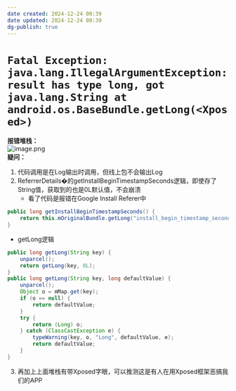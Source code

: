 ```yaml
---
date created: 2024-12-24 00:39
date updated: 2024-12-24 00:39
dg-publish: true
---
```


# `Fatal Exception: java.lang.IllegalArgumentException: result has type long, got java.lang.String at android.os.BaseBundle.getLong(<Xposed>)`

**报错堆栈：**<br>![image.png](https://cdn.nlark.com/yuque/0/2023/png/694278/1688615236567-75533ff8-0d76-4b67-81f7-c9dad077c206.png#averageHue=%23f9f9f9&clientId=u9c12f14e-a255-4&from=paste&height=606&id=u93e2933c&originHeight=1212&originWidth=2230&originalType=binary&ratio=2&rotation=0&showTitle=false&size=285033&status=done&style=none&taskId=u423064f0-fc9b-40f1-bcbb-c91bdcef404&title=&width=1115)<br>**疑问：**

1. 代码调用是在Log输出时调用，但线上包不会输出Log
2. ReferrerDetails�的getInstallBeginTimestampSeconds逻辑，即使存了String值，获取到的也是0L默认值，不会崩溃
   - 看了代码是报错在Google Install Referer中

```java
public long getInstallBeginTimestampSeconds() {
    return this.mOriginalBundle.getLong("install_begin_timestamp_seconds");
}
```

- getLong逻辑

```java
public long getLong(String key) {
    unparcel();
    return getLong(key, 0L);
}
public long getLong(String key, long defaultValue) {
    unparcel();
    Object o = mMap.get(key);
    if (o == null) {
        return defaultValue;
    }
    try {
        return (Long) o;
    } catch (ClassCastException e) {
        typeWarning(key, o, "Long", defaultValue, e);
        return defaultValue;
    }
}
```

3. 再加上上面堆栈有带Xposed字眼，可以推测这是有人在用Xposed框架恶搞我们的APP
